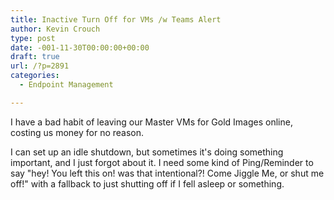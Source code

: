 ```yaml
---
title: Inactive Turn Off for VMs /w Teams Alert
author: Kevin Crouch
type: post
date: -001-11-30T00:00:00+00:00
draft: true
url: /?p=2891
categories:
  - Endpoint Management

---
```

I have a bad habit of leaving our Master VMs for Gold Images online, costing us money for no reason. 

I can set up an idle shutdown, but sometimes it's doing something important, and I just forgot about it. I need some kind of Ping/Reminder to say "hey! You left this on! was that intentional?! Come Jiggle Me, or shut me off!" with a fallback to just shutting off if I fell asleep or something.